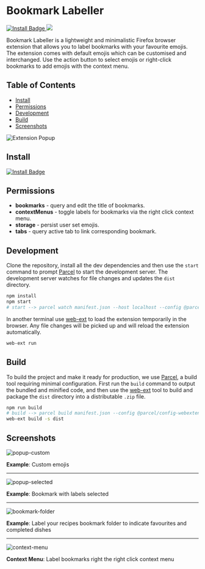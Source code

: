 # Bookmark Labeller
<a href="https://addons.mozilla.org/en-US/firefox/addon/bookmark-labeller/">
  <img src="https://img.shields.io/badge/-Install%20Add--On-blue?style=for-the-badge&logo=firefox" alt="Install Badge" />
</a>
<img src="https://img.shields.io/amo/v/%7B1cbc84ca-1f1b-46b2-bbe2-0bad029eb636%7D?style=flat-square" />

Bookmark Labeller is a lightweight and minimalistic Firefox browser extension that allows you to label bookmarks with your favourite emojis. The extension comes with default emojis which can be customised and interchanged. Use the action button to select emojis or right-click bookmarks to add emojis with the context menu.

## Table of Contents
- [Install](#install)
- [Permissions](#permissions)
- [Development](#development)
- [Build](#build)
- [Screenshots](#screenshots)

![Extension Popup](https://user-images.githubusercontent.com/24881448/198891524-3ccf0aef-33a3-4dc8-b3f1-a8a73562a5d1.jpg)

## Install
<a href="https://addons.mozilla.org/en-US/firefox/addon/bookmark-labeller/">
  <img src="https://img.shields.io/badge/-Install%20Add--On-blue?style=for-the-badge&logo=firefox" alt="Install Badge" />
</a>

## Permissions
- **bookmarks** - query and edit the title of bookmarks.
- **contextMenus** - toggle labels for bookmarks via the right click context menu.
- **storage** - persist user set emojis.
- **tabs** - query active tab to link corresponding bookmark.

## Development
Clone the repository, install all the dev dependencies and then use the `start` command to prompt [Parcel](https://parceljs.org/) to start the development server. The development server watches for file changes and updates the `dist` directory.
```sh
npm install
npm start
# start --> parcel watch manifest.json --host localhost --config @parcel/config-webextension
```

In another terminal use [web-ext](https://github.com/mozilla/web-ext) to load the extension temporarily in the browser. Any file changes will be picked up and will reload the extension automatically.
```sh
web-ext run
```

## Build
To build the project and make it ready for production, we use [Parcel](https://parceljs.org/), a build tool requiring minimal configuration. First run the `build` command to output the bundled and minified code, and then use the [web-ext](https://github.com/mozilla/web-ext) tool to build and package the `dist` directory into a distributable `.zip` file.
```sh
npm run build
# build --> parcel build manifest.json --config @parcel/config-webextension
web-ext build -s dist
```

## Screenshots

![popup-custom](https://user-images.githubusercontent.com/24881448/198887894-02b00015-c09b-447f-b13a-0f26873101e4.png)

**Example**: Custom emojis

---

![popup-selected](https://user-images.githubusercontent.com/24881448/198887897-e4226be8-38f1-46dd-98d5-de232d9d5bcb.png)

**Example**: Bookmark with labels selected

---

![bookmark-folder](https://user-images.githubusercontent.com/24881448/198887101-0bbafa1d-650a-4fd8-b242-1cd8335bedc6.png)

**Example**: Label your recipes bookmark folder to indicate favourites and completed dishes

---

![context-menu](https://user-images.githubusercontent.com/24881448/198887271-7e03ec9d-2373-409a-8439-a5c179a109e3.png)

**Context Menu**: Label bookmarks right the right click context menu

